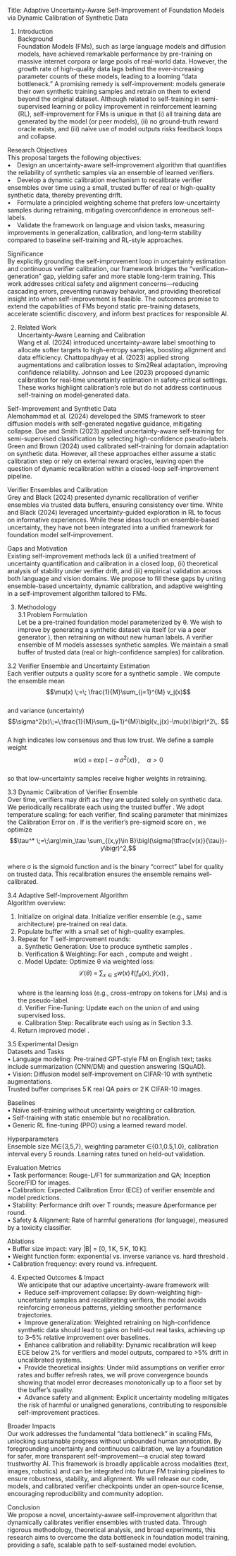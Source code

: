 Title: Adaptive Uncertainty-Aware Self-Improvement of Foundation Models via Dynamic Calibration of Synthetic Data

1. Introduction  
Background  
Foundation Models (FMs), such as large language models and diffusion models, have achieved remarkable performance by pre-training on massive internet corpora or large pools of real‐world data. However, the growth rate of high-quality data lags behind the ever-increasing parameter counts of these models, leading to a looming “data bottleneck.” A promising remedy is self-improvement: models generate their own synthetic training samples and retrain on them to extend beyond the original dataset. Although related to self-training in semi-supervised learning or policy improvement in reinforcement learning (RL), self-improvement for FMs is unique in that (i) all training data are generated by the model (or peer models), (ii) no ground-truth reward oracle exists, and (iii) naïve use of model outputs risks feedback loops and collapse.

Research Objectives  
This proposal targets the following objectives:  
• Design an uncertainty-aware self-improvement algorithm that quantifies the reliability of synthetic samples via an ensemble of learned verifiers.  
• Develop a dynamic calibration mechanism to recalibrate verifier ensembles over time using a small, trusted buffer of real or high-quality synthetic data, thereby preventing drift.  
• Formulate a principled weighting scheme that prefers low-uncertainty samples during retraining, mitigating overconfidence in erroneous self-labels.  
• Validate the framework on language and vision tasks, measuring improvements in generalization, calibration, and long-term stability compared to baseline self-training and RL-style approaches.

Significance  
By explicitly grounding the self-improvement loop in uncertainty estimation and continuous verifier calibration, our framework bridges the “verification–generation” gap, yielding safer and more stable long-term training. This work addresses critical safety and alignment concerns—reducing cascading errors, preventing runaway behavior, and providing theoretical insight into when self-improvement is feasible. The outcomes promise to extend the capabilities of FMs beyond static pre-training datasets, accelerate scientific discovery, and inform best practices for responsible AI.

2. Related Work  
Uncertainty-Aware Learning and Calibration  
Wang et al. (2024) introduced uncertainty-aware label smoothing to allocate softer targets to high-entropy samples, boosting alignment and data efficiency. Chattopadhyay et al. (2023) applied strong augmentations and calibration losses to Sim2Real adaptation, improving confidence reliability. Johnson and Lee (2023) proposed dynamic calibration for real‐time uncertainty estimation in safety-critical settings. These works highlight calibration’s role but do not address continuous self-training on model‐generated data.

Self-Improvement and Synthetic Data  
Alemohammad et al. (2024) developed the SIMS framework to steer diffusion models with self-generated negative guidance, mitigating collapse. Doe and Smith (2023) applied uncertainty-aware self-training for semi-supervised classification by selecting high-confidence pseudo-labels. Green and Brown (2024) used calibrated self-training for domain adaptation on synthetic data. However, all these approaches either assume a static calibration step or rely on external reward oracles, leaving open the question of dynamic recalibration within a closed-loop self-improvement pipeline.

Verifier Ensembles and Calibration  
Grey and Black (2024) presented dynamic recalibration of verifier ensembles via trusted data buffers, ensuring consistency over time. White and Black (2024) leveraged uncertainty-guided exploration in RL to focus on informative experiences. While these ideas touch on ensemble‐based uncertainty, they have not been integrated into a unified framework for foundation model self-improvement.

Gaps and Motivation  
Existing self-improvement methods lack (i) a unified treatment of uncertainty quantification and calibration in a closed loop, (ii) theoretical analysis of stability under verifier drift, and (iii) empirical validation across both language and vision domains. We propose to fill these gaps by uniting ensemble-based uncertainty, dynamic calibration, and adaptive weighting in a self-improvement algorithm tailored to FMs.

3. Methodology  
3.1 Problem Formulation  
Let  be a pre-trained foundation model parameterized by θ. We wish to improve  by generating a synthetic dataset  via  itself (or via a peer generator ), then retraining on  without new human labels. A verifier ensemble  of M models assesses synthetic samples. We maintain a small buffer  of trusted data (real or high-confidence samples) for calibration.

3.2 Verifier Ensemble and Uncertainty Estimation  
Each verifier  outputs a quality score  for a synthetic sample . We compute the ensemble mean  
$$\mu(x) \;=\; \frac{1}{M}\sum_{j=1}^{M} v_j(x)$$  
and variance (uncertainty)  
$$\sigma^2(x)\;=\;\frac{1}{M}\sum_{j=1}^{M}\bigl(v_j(x)-\mu(x)\bigr)^2\,. $$  
A high  indicates low consensus and thus low trust. We define a sample weight  
$$w(x)\;=\;\exp\bigl(-\alpha\,\sigma^2(x)\bigr)\,, \quad \alpha>0$$  
so that low-uncertainty samples receive higher weights in retraining.

3.3 Dynamic Calibration of Verifier Ensemble  
Over time, verifiers may drift as they are updated solely on synthetic data. We periodically recalibrate each  using the trusted buffer . We adopt temperature scaling: for each verifier, find scaling parameter  that minimizes the Calibration Error on . If  is the verifier’s pre-sigmoid score on , we optimize  
$$\tau^* \;=\;\arg\min_\tau \sum_{(x,y)\in B}\bigl(\sigma(\tfrac{v(x)}{\tau})-y\bigr)^2,$$  
where σ is the sigmoid function and  is the binary “correct” label for quality on trusted data. This recalibration ensures the ensemble remains well‐calibrated.

3.4 Adaptive Self-Improvement Algorithm  
Algorithm overview:  
1. Initialize  on original data. Initialize verifier ensemble  (e.g., same architecture) pre-trained on real data.  
2. Populate buffer  with a small set of high-quality examples.  
3. Repeat for T self-improvement rounds:  
   a. Synthetic Generation: Use  to produce  synthetic samples .  
   b. Verification & Weighting: For each , compute  and weight .  
   c. Model Update: Optimize θ via weighted loss:  
      $$\mathcal{L}(\theta)\;=\;\sum_{x\in S}w(x)\,\ell\bigl(f_\theta(x),\hat y(x)\bigr)\,,$$  
      where  is the learning loss (e.g., cross-entropy on tokens for LMs) and  is the pseudo-label.  
   d. Verifier Fine-Tuning: Update each  on the union of  and  using supervised loss.  
   e. Calibration Step: Recalibrate each  using  as in Section 3.3.  
4. Return improved model .

3.5 Experimental Design  
Datasets and Tasks  
• Language modeling: Pre-trained GPT-style FM on English text; tasks include summarization (CNN/DM) and question answering (SQuAD).  
• Vision: Diffusion model self-improvement on CIFAR-10 with synthetic augmentations.  
Trusted buffer  comprises 5 K real QA pairs or 2 K CIFAR-10 images.  

Baselines  
• Naïve self-training without uncertainty weighting or calibration.  
• Self-training with static ensemble but no recalibration.  
• Generic RL fine-tuning (PPO) using a learned reward model.  

Hyperparameters  
Ensemble size M∈{3,5,7}, weighting parameter  ∈{0.1,0.5,1.0}, calibration interval every 5 rounds. Learning rates tuned on held-out validation.

Evaluation Metrics  
• Task performance: Rouge-L/F1 for summarization and QA; Inception Score/FID for images.  
• Calibration: Expected Calibration Error (ECE) of verifier ensemble and model predictions.  
• Stability: Performance drift over T rounds; measure Δperformance per round.  
• Safety & Alignment: Rate of harmful generations (for language), measured by a toxicity classifier.

Ablations  
• Buffer size impact: vary |B| = [0, 1 K, 5 K, 10 K].  
• Weight function form: exponential vs. inverse variance vs. hard threshold .  
• Calibration frequency: every round vs. infrequent.

4. Expected Outcomes & Impact  
We anticipate that our adaptive uncertainty-aware framework will:  
• Reduce self-improvement collapse: By down-weighting high-uncertainty samples and recalibrating verifiers, the model avoids reinforcing erroneous patterns, yielding smoother performance trajectories.  
• Improve generalization: Weighted retraining on high-confidence synthetic data should lead to gains on held-out real tasks, achieving up to 3–5% relative improvement over baselines.  
• Enhance calibration and reliability: Dynamic recalibration will keep ECE below 2% for verifiers and model outputs, compared to >5% drift in uncalibrated systems.  
• Provide theoretical insights: Under mild assumptions on verifier error rates and buffer refresh rates, we will prove convergence bounds showing that model error decreases monotonically up to a floor set by the buffer’s quality.  
• Advance safety and alignment: Explicit uncertainty modeling mitigates the risk of harmful or unaligned generations, contributing to responsible self-improvement practices.

Broader Impacts  
Our work addresses the fundamental “data bottleneck” in scaling FMs, unlocking sustainable progress without unbounded human annotation. By foregrounding uncertainty and continuous calibration, we lay a foundation for safer, more transparent self-improvement—a crucial step toward trustworthy AI. This framework is broadly applicable across modalities (text, images, robotics) and can be integrated into future FM training pipelines to ensure robustness, stability, and alignment. We will release our code, models, and calibrated verifier checkpoints under an open-source license, encouraging reproducibility and community adoption.

Conclusion  
We propose a novel, uncertainty-aware self-improvement algorithm that dynamically calibrates verifier ensembles with trusted data. Through rigorous methodology, theoretical analysis, and broad experiments, this research aims to overcome the data bottleneck in foundation model training, providing a safe, scalable path to self-sustained model evolution.